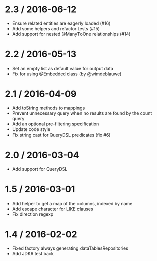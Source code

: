 
2.3 / 2016-06-12
==================

  * Ensure related entities are eagerly loaded (#16)
  * Add some helpers and refactor tests (#15)
  * Add support for nested @ManyToOne relationships (#14)

2.2 / 2016-05-13
==================

  * Set an empty list as default value for output data
  * Fix for using @Embedded class (by @wimdeblauwe)

2.1 / 2016-04-09
==================

  * Add toString methods to mappings
  * Prevent unnecessary query when no results are found by the count query
  * Add an optional pre-filtering specification
  * Update code style
  * Fix string cast for QueryDSL predicates (fix #6)

2.0 / 2016-03-04
==================

  * Add support for QueryDSL

1.5 / 2016-03-01
==================

  * Add helper to get a map of the columns, indexed by name
  * Add escape character for LIKE clauses
  * Fix direction regexp

1.4 / 2016-02-02
==================

  * Fixed factory always generating dataTablesRepositories
  * Add JDK6 test back

